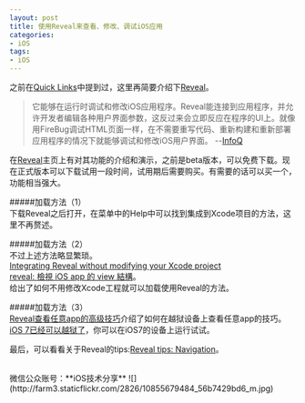 ```yaml
---
layout: post 
title: 使用Reveal来查看、修改、调试iOS应用  
categories: 
- iOS 
tags:   
- iOS
---  
```



之前在[Quick Links][1]中提到过，这里再简要介绍下[Reveal][3]。

> 它能够在运行时调试和修改iOS应用程序。Reveal能连接到应用程序，并允许开发者编辑各种用户界面参数，这反过来会立即反应在程序的UI上。就像用FireBug调试HTML页面一样，在不需要重写代码、重新构建和重新部署应用程序的情况下就能够调试和修改iOS用户界面。  --[InfoQ][2]

在[Reveal][3]主页上有对其功能的介绍和演示，之前是beta版本，可以免费下载。现在正式版本可以下载试用一段时间，试用期后需要购买。有需要的话可以买一个，功能相当强大。


#####加载方法（1）  
下载Reveal之后打开，在菜单中的Help中可以找到集成到Xcode项目的方法，这里不再赘述。

#####加载方法（2）  
不过上述方法略显繁琐。  
[Integrating Reveal without modifying your Xcode project][4]   
[reveal: 檢視 iOS app 的 view 結構][5]。  
给出了如何不用修改Xcode工程就可以加载使用Reveal的方法。

#####加载方法（3）  
[Reveal查看任意app的高级技巧][7]介绍了如何在越狱设备上查看任意app的技巧。[iOS 7已经可以越狱了][8]，你可以在iOS7的设备上运行试试。

最后，可以看看关于Reveal的tips:[Reveal tips: Navigation][6]。

<br>
微信公众账号：**iOS技术分享**  
![](http://farm3.staticflickr.com/2826/10855679484_56b7429bd6_m.jpg)

[1]:http://wufawei.com/2013/11/quick-links/ 
[2]:http://www.infoq.com/cn/news/2013/07/debug_ios_apps_with_reveal 
[3]:http://revealapp.com/
[4]:http://blog.ittybittyapps.com/blog/2013/11/07/integrating-reveal-without-modifying-your-xcode-project/
[5]:http://adison.logdown.com/posts/159350-reveal-check-the-ios-app-view-structure
[6]:http://blog.ittybittyapps.com/blog/2013/09/26/reveal-shortcuts-and-tips/
[7]:http://c.blog.sina.com.cn/profile.php?blogid=cb8a22ea89000gtw
[8]:http://evasi0n.com/







